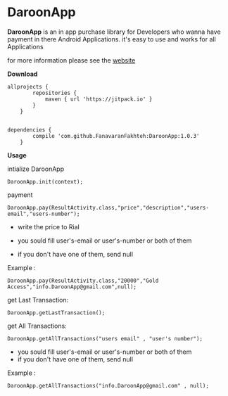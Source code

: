 # DaroonApp

**DaroonApp** is an in app purchase library
for Developers who wanna have payment in there Android Applications.
it's easy to use and works for all Applications


for more information please see the [website](http://daroonapp.com)

**Download**

	allprojects { 
			repositories {
				maven { url 'https://jitpack.io' }
			}
		}


	dependencies {
			compile 'com.github.FanavaranFakhteh:DaroonApp:1.0.3'
		}
    
**Usage**    
    
intialize DaroonApp 

	DaroonApp.init(context);
	
payment

	DaroonApp.pay(ResultActivity.class,"price","description","users-email","users-number");
    
* write the price to Rial

* you sould fill user's-email or user's-number or both of them

* if you don't have one of them, send null

Example : 
    
	DaroonApp.pay(ResultActivity.class,"20000","Gold Access","info.DaroonApp@gmail.com",null);
        
get Last Transaction:
    
	DaroonApp.getLastTransaction();

get All Transactions:
    
	DaroonApp.getAllTransactions("users email" , "user's number");
           
* you sould fill user's-email or user's-number or both of them
* if you don't have one of them, send null
    
Example :
    
	DaroonApp.getAllTransactions("info.DaroonApp@gmail.com" , null);

